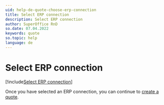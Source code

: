 ```yaml
---
uid: help-de-quote-choose-erp-connection
title: Select ERP connection
description: Select ERP connection
author: SuperOffice RnD
so.date: 07.04.2022
keywords: quote
so.topic: help
language: de
---
```


# Select ERP connection

[!include[Select ERP connection](includes/quote-select-erp.md)]

Once you have selected an ERP connection, you can continue to [create a quote][1].

<!-- Referenced links -->
[1]: create.md

<!-- Referenced images -->

